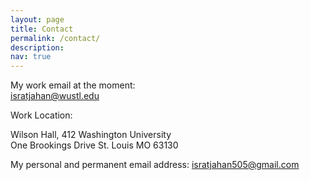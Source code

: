```yaml
---
layout: page
title: Contact
permalink: /contact/
description:
nav: true
---
```


My work email at the moment:  
isratjahan@wustl.edu

Work Location:

Wilson Hall, 412
Washington University  
One Brookings Drive
St. Louis MO 63130

My personal and permanent email address:
isratjahan505@gmail.com


